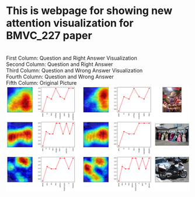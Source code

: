 # This is webpage for showing new attention visualization for BMVC_227 paper
<br />First Column: Question and Right Answer Visualization
<br />Second Column: Question and Right Answer
<br />Third Column: Question and Wrong Answer Visualization
<br />Fourth Column: Question and Wrong Answer
<br />Fifth Column: Original Picture
<img class="attention" src="1.png" title="Attention Comparison" />
